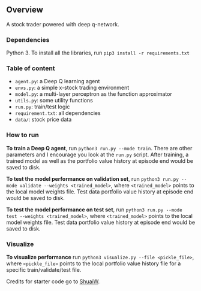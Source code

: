 
## Overview

A stock trader powered with deep q-network. 


### Dependencies

Python 3. To install all the libraries, run `pip3 install -r requirements.txt`


### Table of content

* `agent.py`: a Deep Q learning agent
* `envs.py`: a simple x-stock trading environment
* `model.py`: a multi-layer perceptron as the function approximator
* `utils.py`: some utility functions
* `run.py`: train/test logic
* `requirement.txt`: all dependencies
* `data/`: stock price data

### How to run

**To train a Deep Q agent**, run `python3 run.py --mode train`. There are other parameters and I encourage you look at the `run.py` script. After training, a trained model as well as the portfolio value history at episode end would be saved to disk.

**To test the model performance on validation set**, run `python3 run.py --mode validate --weights <trained_model>`, where `<trained_model>` points to the local model weights file. Test data portfolio value history at episode end would be saved to disk.


**To test the model performance on test set**, run `python3 run.py --mode test --weights <trained_model>`, where `<trained_model>` points to the local model weights file. Test data portfolio value history at episode end would be saved to disk.


### Visualize

**To visualize performance** run `python3 visualize.py --file <pickle_file>`, where `<pickle_file>` points to the local portfolio value history file for a specific train/validate/test file.  



Credits for starter code go to [ShuaiW](https://github.com/ShuaiW/teach-machine-to-trade). 

